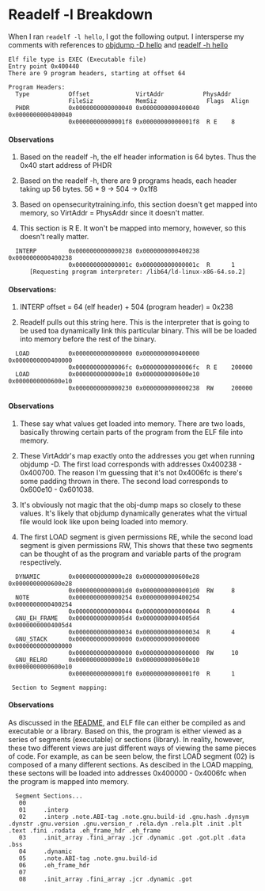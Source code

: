 # Readelf -l Breakdown

When I ran `readelf -l hello`, I got the following output.  I intersperse
my comments with references to [objdump -D hello](objdump_-D_hello.md)
and [readelf -h hello](readelf_-h_hello.md)

```
Elf file type is EXEC (Executable file)
Entry point 0x400440
There are 9 program headers, starting at offset 64

Program Headers:
  Type           Offset             VirtAddr           PhysAddr
                 FileSiz            MemSiz              Flags  Align
  PHDR           0x0000000000000040 0x0000000000400040 0x0000000000400040
                 0x00000000000001f8 0x00000000000001f8  R E    8
```

#### Observations

1. Based on the readelf -h, the elf header information is 64 bytes.  Thus the
   0x40 start address of PHDR

2. Based on the readelf -h, there are 9 programs heads, each header taking up
   56 bytes.  56 * 9 -> 504 -> 0x1f8

3. Based on opensecuritytraining.info, this section doesn't get mapped into
   memory, so VirtAddr = PhysAddr since it doesn't matter.

4. This section is R E.  It won't be mapped into memory, however, so this
   doesn't really matter.

```
  INTERP         0x0000000000000238 0x0000000000400238 0x0000000000400238
                 0x000000000000001c 0x000000000000001c  R      1
      [Requesting program interpreter: /lib64/ld-linux-x86-64.so.2]
```

#### Observations:

1. INTERP offset = 64 (elf header) + 504 (program header) = 0x238

2. Readelf pulls out this string here.  This is the interpreter that is going
   to be used toa dynamically link this particular binary.  This will be
   be loaded into memory before the rest of the binary.

```
  LOAD           0x0000000000000000 0x0000000000400000 0x0000000000400000
                 0x00000000000006fc 0x00000000000006fc  R E    200000
  LOAD           0x0000000000000e10 0x0000000000600e10 0x0000000000600e10
                 0x0000000000000230 0x0000000000000238  RW     200000
```

#### Observations

1. These say what values get loaded into memory.  There are two loads, basically
   throwing certain parts of the program from the ELF file into memory.

2. These VirtAddr's map exactly onto the addresses you get when running objdump
   -D.  The first load corresponds with addresses 0x400238 - 0x400700.  The reason 
   I'm guessing that it's not 0x4006fc is there's some padding thrown in there.
   The second load corresponds to 0x600e10 - 0x601038.

3. It's obviously not magic that the obj-dump maps so closely to these values.
   It's likely that objdump dynamically generates what the virtual file would
   look like upon being loaded into memory.

4. The first LOAD segment is given permissions RE, while the second load segment
   is given permissions RW,  This shows that these two segments can be thought of
   as the program and variable parts of the program respectively.

```
  DYNAMIC        0x0000000000000e28 0x0000000000600e28 0x0000000000600e28
                 0x00000000000001d0 0x00000000000001d0  RW     8
  NOTE           0x0000000000000254 0x0000000000400254 0x0000000000400254
                 0x0000000000000044 0x0000000000000044  R      4
  GNU_EH_FRAME   0x00000000000005d4 0x00000000004005d4 0x00000000004005d4
                 0x0000000000000034 0x0000000000000034  R      4
  GNU_STACK      0x0000000000000000 0x0000000000000000 0x0000000000000000
                 0x0000000000000000 0x0000000000000000  RW     10
  GNU_RELRO      0x0000000000000e10 0x0000000000600e10 0x0000000000600e10
                 0x00000000000001f0 0x00000000000001f0  R      1

 Section to Segment mapping:
```

#### Observations

As discussed in the [README](README.md), and ELF file can either be compiled as
and executable or a library.  Based on this, the program is either viewed as
a series of segments (executable) or sections (library).  In reality, however,
these two different views are just different ways of viewing the same pieces of
code.  For example, as can be seen below, the first LOAD segment (02) is composed
of a many different sections.  As descibed in the LOAD mapping, these sectons
will be loaded into addresses 0x400000 - 0x4006fc when the program is mapped
into memory.

```
  Segment Sections...
   00     
   01     .interp 
   02     .interp .note.ABI-tag .note.gnu.build-id .gnu.hash .dynsym .dynstr .gnu.version .gnu.version_r .rela.dyn .rela.plt .init .plt .text .fini .rodata .eh_frame_hdr .eh_frame 
   03     .init_array .fini_array .jcr .dynamic .got .got.plt .data .bss 
   04     .dynamic 
   05     .note.ABI-tag .note.gnu.build-id 
   06     .eh_frame_hdr 
   07     
   08     .init_array .fini_array .jcr .dynamic .got 
```
